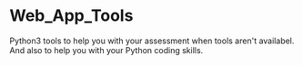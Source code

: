 # Web_App_Tools
Python3 tools to help you with your assessment when tools aren't availabel. And also to help you with your Python coding skills.
